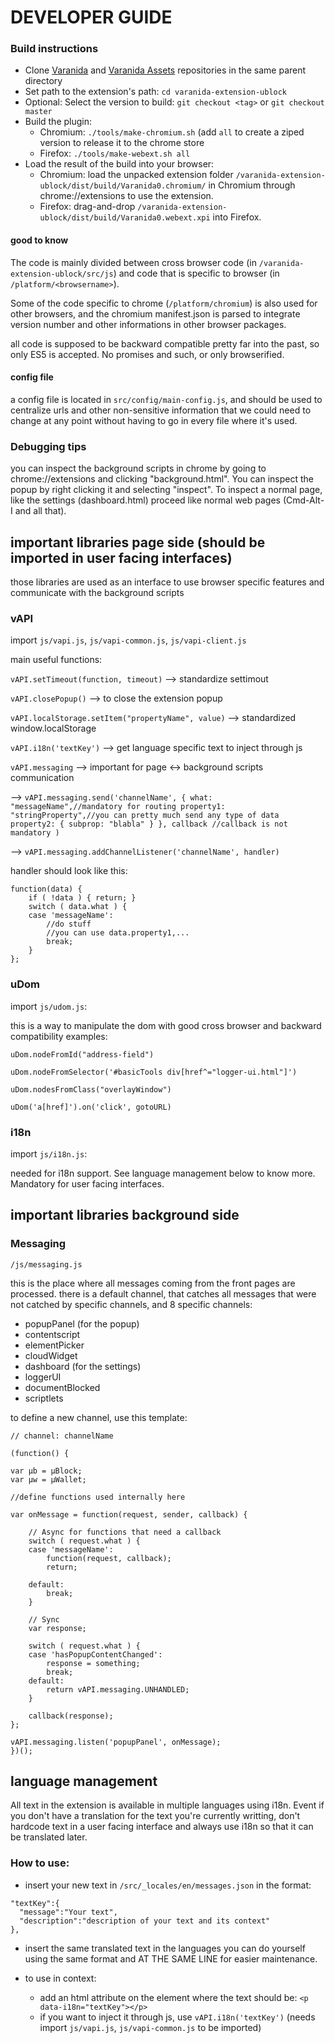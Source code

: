 # DEVELOPER GUIDE

### Build instructions

- Clone [Varanida](https://github.com/Varanida/varanida-extension) and [Varanida Assets](https://github.com/Varanida/varanida-extension-assets) repositories in the same parent directory
- Set path to the extension's path: `cd varanida-extension-ublock`
- Optional: Select the version to build: `git checkout <tag>` or `git checkout master`
- Build the plugin:
    - Chromium: `./tools/make-chromium.sh` (add `all` to create a ziped version to release it to the chrome store
    - Firefox: `./tools/make-webext.sh all`
- Load the result of the build into your browser:
    - Chromium: load the unpacked extension folder `/varanida-extension-ublock/dist/build/Varanida0.chromium/` in Chromium through chrome://extensions to use the extension.
    - Firefox: drag-and-drop `/varanida-extension-ublock/dist/build/Varanida0.webext.xpi` into Firefox.

#### good to know

The code is mainly divided between cross browser code (in `/varanida-extension-ublock/src/js`)
and code that is specific to browser (in `/platform/<browsername>`).

Some of the code specific to chrome (`/platform/chromium`) is also used for other browsers, and the chromium manifest.json is parsed to integrate version number and other informations in other browser packages.

all code is supposed to be backward compatible pretty far into the past, so only ES5 is accepted. No promises and such, or only browserified.

#### config file

a config file is located in `src/config/main-config.js`, and should be used to centralize urls and other non-sensitive information that we could need to change at any point without having to go in every file where it's used.

### Debugging tips
you can inspect the background scripts in chrome by going to chrome://extensions and clicking "background.html". You can inspect the popup by right clicking it and selecting "inspect". To inspect a normal page, like the settings (dashboard.html) proceed like normal web pages (Cmd-Alt-I and all that).

## important libraries page side (should be imported in user facing interfaces)

those libraries are used as an interface to use browser specific features and communicate with the background scripts

### vAPI

import `js/vapi.js`, `js/vapi-common.js`, `js/vapi-client.js`

main useful functions:

`vAPI.setTimeout(function, timeout)` --> standardize settimout

`vAPI.closePopup()` --> to close the extension popup

`vAPI.localStorage.setItem("propertyName", value)` --> standardized window.localStorage

`vAPI.i18n('textKey')` --> get language specific text to inject through js

`vAPI.messaging` --> important for page <-> background scripts communication

--> `vAPI.messaging.send('channelName', {
        what: "messageName",//mandatory for routing
        property1: "stringProperty",//you can pretty much send any type of data
        property2: {
            subprop: "blabla"
        }
      },
      callback //callback is not mandatory
     )`

--> `vAPI.messaging.addChannelListener('channelName', handler)`

handler should look like this:
```
function(data) {
    if ( !data ) { return; }
    switch ( data.what ) {
    case 'messageName':
        //do stuff
        //you can use data.property1,...
        break;
    }
};
```

### uDom

import `js/udom.js`:

this is a way to manipulate the dom with good cross browser and backward compatibility
examples:

`uDom.nodeFromId("address-field")`

`uDom.nodeFromSelector('#basicTools div[href^="logger-ui.html"]')`

`uDom.nodesFromClass("overlayWindow")`

`uDom('a[href]').on('click', gotoURL)`

### i18n

import `js/i18n.js`:

needed for i18n support. See language management below to know more. Mandatory for user facing interfaces.



## important libraries background side

### Messaging

`/js/messaging.js`

this is the place where all messages coming from the front pages are processed.
there is a default channel, that catches all messages that were not catched by specific channels, and 8 specific channels:
- popupPanel (for the popup)
- contentscript
- elementPicker
- cloudWidget
- dashboard (for the settings)
- loggerUI
- documentBlocked
- scriptlets

to define a new channel, use this template:

```
// channel: channelName

(function() {

var µb = µBlock;
var µw = µWallet;

//define functions used internally here

var onMessage = function(request, sender, callback) {

    // Async for functions that need a callback
    switch ( request.what ) {
    case 'messageName':
        function(request, callback);
        return;

    default:
        break;
    }

    // Sync
    var response;

    switch ( request.what ) {
    case 'hasPopupContentChanged':
        response = something;
        break;
    default:
        return vAPI.messaging.UNHANDLED;
    }

    callback(response);
};

vAPI.messaging.listen('popupPanel', onMessage);
})();
```



## language management

All text in the extension is available in multiple languages using i18n.
Event if you don't have a translation for the text you're currently writting, don't hardcode text in a user facing interface and always use i18n so that it can be translated later.

### How to use:

- insert your new text in `/src/_locales/en/messages.json` in the format:
```
"textKey":{
  "message":"Your text",
  "description":"description of your text and its context"
},
```

- insert the same translated text in the languages you can do yourself using the same format and AT THE SAME LINE for easier maintenance.

- to use in context:
  * add an html attribute on the element where the text should be:
  `<p data-i18n="textKey"></p>`
  * if you want to inject it through js, use
  `vAPI.i18n('textKey')` (needs import `js/vapi.js`, `js/vapi-common.js` to be imported)

